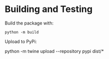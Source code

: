 # Building and Testing

Build the package with:

    python -m build


Upload to PyPi:

   python -m twine upload --repository pypi dist/*
